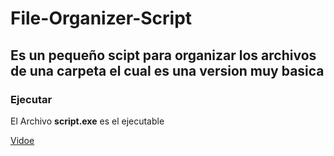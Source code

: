 # File-Organizer-Script

Es un pequeño scipt para organizar los archivos de una carpeta el cual es una version muy basica
---

### Ejecutar
El Archivo **script.exe** es el ejecutable

[Vidoe](https://youtu.be/Qhvc3_stee8)
